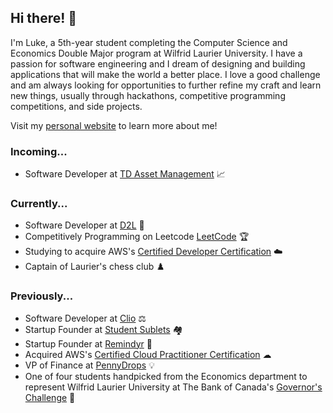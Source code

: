 ## Hi there! 👋

I'm Luke, a 5th-year student completing the Computer Science and Economics Double Major program at Wilfrid Laurier University. I have a passion for software engineering and I dream of designing and building applications that will make the world a better place. I love a good challenge and am always looking for opportunities to further refine my craft and learn new things, usually through hackathons, competitive programming competitions, and side projects.

Visit my [personal website](https://www.lukedasios.com/) to learn more about me! 

### Incoming...
- Software Developer at [TD Asset Management](https://www.td.com/gl/en/global-investment-solutions/about-us/our-business/td-asset-management) 📈

### Currently...
- Software Developer at [D2L](https://www.d2l.com/) 🏫
- Competitively Programming on Leetcode [LeetCode](https://leetcode.com/Luke_Das/) 🏆
- Studying to acquire AWS's [Certified Developer Certification](https://aws.amazon.com/certification/certified-developer-associate/?trk=388d2989-92ff-4df0-b2ee-d3064582f09e&sc_channel=ps&ef_id=CjwKCAjwpJWoBhA8EiwAHZFzfh9RO8Iovt_cV_3daK5EaH9Dkw5Zze3w5qbl_KFEp6ZagIpjJYFliRoCmDYQAvD_BwE:G:s&s_kwcid=AL!4422!3!508672714309!e!!g!!aws%20developer%20certification!11138243030!106933369902) ☁️
- Captain of Laurier's chess club ♟️

### Previously...
- Software Developer at [Clio](https://www.clio.com/) ⚖️
- Startup Founder at [Student Sublets](https://www.studentsublets.co/) 🏘
- Startup Founder at [Remindyr](https://github.com/LukeDasios/Remindyr) 📱
- Acquired AWS's [Certified Cloud Practitioner Certification](https://www.credly.com/badges/6bce9f58-f523-4a3f-8f48-65e11a84bc98/public_url) ☁
- VP of Finance at [PennyDrops](https://www.pennydrops.org/) 💡
- One of four students handpicked from the Economics department to represent Wilfrid Laurier University at The Bank of Canada's [Governor's Challenge](https://www.bankofcanada.ca/research/governors-challenge/) 🏦
